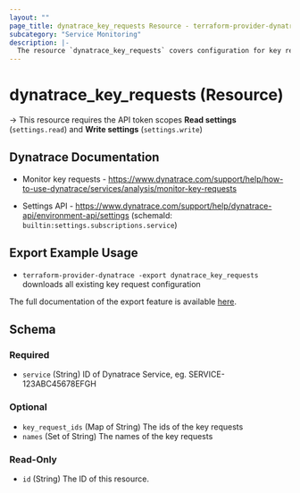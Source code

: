 ```yaml
---
layout: ""
page_title: dynatrace_key_requests Resource - terraform-provider-dynatrace"
subcategory: "Service Monitoring"
description: |-
  The resource `dynatrace_key_requests` covers configuration for key requests
---
```


# dynatrace_key_requests (Resource)

-> This resource requires the API token scopes **Read settings** (`settings.read`) and **Write settings** (`settings.write`)

## Dynatrace Documentation

- Monitor key requests - https://www.dynatrace.com/support/help/how-to-use-dynatrace/services/analysis/monitor-key-requests

- Settings API - https://www.dynatrace.com/support/help/dynatrace-api/environment-api/settings (schemaId: `builtin:settings.subscriptions.service`)

## Export Example Usage

- `terraform-provider-dynatrace -export dynatrace_key_requests` downloads all existing key request configuration

The full documentation of the export feature is available [here](https://dt-url.net/h203qmc).

<!-- schema generated by tfplugindocs -->
## Schema

### Required

- `service` (String) ID of Dynatrace Service, eg. SERVICE-123ABC45678EFGH

### Optional

- `key_request_ids` (Map of String) The ids of the key requests
- `names` (Set of String) The names of the key requests

### Read-Only

- `id` (String) The ID of this resource.
 